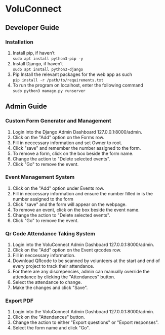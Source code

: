 # VoluConnect

## Developer Guide

### Installation
1. Install pip, if haven’t  
   `sudo apt install python3-pip -y`
2. Install Django, if haven’t  
   `sudo apt install python3-django`
3. Pip Install the relevant packages for the web app as such  
  `pip install -r /path/to/requirements.txt`
4. To run the program on localhost, enter the following command  
   `sudo python3 manage.py runserver `

## Admin Guide
### Custom Form Generator and Management
1. Login into the Django Admin Dashboard 127.0.0.1:8000/admin.
2. Click on the "Add" option on the Forms row.
3. Fill in neccessary information and set Owner to root.
4. Click "save" and remember the number assigned to the form.
5. To remove a form, click on the box beside the form name.
6. Change the action to "Delete selected events".
7. Click "Go" to remove the event.

### Event Management System
1. Click on the "Add" option under Events row.
2. Fill in neccessary information and ensure the number filled in is the number assigned to the form
3. Click "save" and the form will appear on the webpage.
4. To remove an event, click on the box beside the event name.
5. Change the action to "Delete selected events".
6. Click "Go" to remove the event.

### Qr Code Attendance Taking System
1. Login into the VoluConnect Admin Dashboard 127.0.0.1:8000/admin.
2. Click on the "Add" option on the Event qrcodes row.
3. Fill in neccessary information.
4. Download QRcode to be scanned by volunteers at the start and end of every project to track their attendance.
5. For there are any discrepencies, admin can manually override the attendance by clicking the "Attendances" button.
6. Select the attendance to change.
7. Make the changes and click "Save".

### Export PDF
1. Login into the VoluConnect Admin Dashboard 127.0.0.1:8000/admin.
2. Click on the "Attendances" button.
3. Change the action to either "Export questions" or "Export responses".
4. Select the form name and click "Go".
